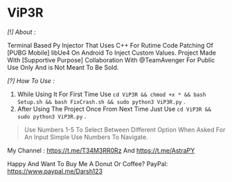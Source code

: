 # ViP3R
*[!] About :*

Terminal Based Py Injector That Uses C++ For Rutime Code Patching Of [PUBG Mobile] libUe4 On Android To Inject Custom Values.
Project Made With [Supportive Purpose] Collaboration With @TeamAvenger For Public Use Only And is Not Meant To Be Sold.

*[?] How To Use :*
1. While Using It For First Time Use `cd ViP3R && chmod +x * && bash Setup.sh && bash FixCrash.sh && sudo python3 ViP3R.py` .
2. After Using The Project Once From Next Time Just Use `cd ViP3R && sudo python3 ViP3R.py` .
> Use Numbers 1-5 To Select Between Different Option When Asked For An Input Simple Use Numbers To Navigate. 

My Channel : https://t.me/T34M3RR0Rz And https://t.me/AstraPY

Happy And Want To Buy Me A Donut Or Coffee? PayPal: https://www.paypal.me/Darsh123
